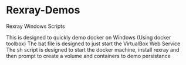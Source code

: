 # Rexray-Demos
Rexray Windows Scripts

This is designed to quickly demo docker on Windows (Using docker toolbox)
The bat file is designed to just start the VirtualBox Web Service
The sh script is designed to start the docker machine, install rexray and then prompt to create a volume and containers to demo persistance
